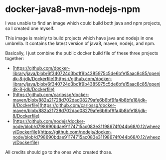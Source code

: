 # docker-java8-mvn-nodejs-npm
I was unable to find an image which could build both java and npm projects, so I created one myself.

This image is mainly to build projects which have java and nodejs in one umbrella.
It contains the latest version of java8, maven, nodejs, and npm.

Basically, I just combine the public docker build file of these three projects together:
* [https://github.com/docker-library/java/blob/6f340724d3bc1f9b4385975c5de6bfe15aac8c85/openjdk-8-jdk/Dockerfile](https://github.com/docker-library/java/blob/6f340724d3bc1f9b4385975c5de6bfe15aac8c85/openjdk-8-jdk/Dockerfile)
* [https://github.com/carlossg/docker-maven/blob/882a21728d702dad08279afe6b6bf9fa4b8bfe18/jdk-8/Dockerfile](https://github.com/carlossg/docker-maven/blob/882a21728d702dad08279afe6b6bf9fa4b8bfe18/jdk-8/Dockerfile)
* [https://github.com/nodejs/docker-node/blob/d798690bdae91174715ac083e31198674f044b68/0.12/wheezy/Dockerfile](https://github.com/nodejs/docker-node/blob/d798690bdae91174715ac083e31198674f044b68/0.12/wheezy/Dockerfile)

All credits should go to the ones who created those.
